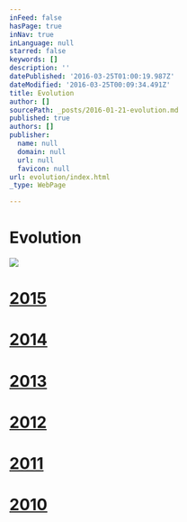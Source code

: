 ```yaml
---
inFeed: false
hasPage: true
inNav: true
inLanguage: null
starred: false
keywords: []
description: ''
datePublished: '2016-03-25T01:00:19.987Z'
dateModified: '2016-03-25T00:09:34.491Z'
title: Evolution
author: []
sourcePath: _posts/2016-01-21-evolution.md
published: true
authors: []
publisher:
  name: null
  domain: null
  url: null
  favicon: null
url: evolution/index.html
_type: WebPage

---
```

# Evolution
![](https://the-grid-user-content.s3-us-west-2.amazonaws.com/8d4f1233-6897-4df8-b65f-fc2b91e522ce.jpg)

[][0]

# [2015][1]

# [2014][2]

# [2013][3]

# [2012][4]

# [2011][5]

# [][5][2010][6]

[0]: null
[1]: http://thecreationist.us/new-work/
[2]: http://thecreationist.us/2014/
[3]: http://thecreationist.us/2013/
[4]: http://thecreationist.us/2012/
[5]: http://thecreationist.us/2011/
[6]: http://thecreationist.us/2010/